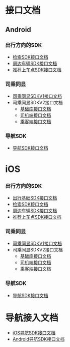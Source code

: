 # 接口文档

## Android

### 出行方向的SDK
- [检索SDK接口文档](suggestion-android/v1.2.0)
- [周边车辆SDK接口文档](nearbycar-android/v1.1.0)
- [推荐上车点SDK接口文档](boardingplaces-android/v1.2.0)

### 司乘同显

- [司乘同显SDKV1接口文档](locussynchro-v1-android/v1.0.6)
- 司乘同显SDKV2接口文档
    - [基础库接口文档](locussynchro-v2-android/v2.1.0/fundation)
    - [司机端接口文档](locussynchro-v2-android/v2.1.0/driver)
    - [乘客端接口文档](locussynchro-v2-android/v2.1.0/passenger)


### 导航SDK
-  [导航SDK接口文档](navigation-android/v5.2.1)

# iOS

### 出行方向的SDK
- [出行基础SDK接口文档](mobility-ios/v1.1.0)
- [检索SDK接口文档](suggestion-ios/v1.2.2)
- [周边车辆SDK接口文档](nearbycar-ios/v1.1.0)
- [推荐上车点SDK接口文档](boardingplaces-ios/v1.1.4)


### 司乘同显

- [司乘同显SDKV1接口文档](locussynchro-v1-ios/v1.0.6)
- 司乘同显SDKV2接口文档
   - [基础库接口文档](locussynchro-v2-ios/v2.1.0/fundation)
   - [司机端接口文档](locussynchro-v2-ios/v2.1.0/driver)
   - [乘客端接口文档](locussynchro-v2-ios/v2.1.0/passenger)

### 导航SDK
-  [导航SDK接口文档](navigation-ios/v5.2.1)



# 导航接入文档
-  [iOS导航SDK接口文档](navigation-ios/docs-5.2.1/腾讯iOS导航SDK接入文档v5.2.1.docx)
-  [Android导航SDK接口文档](navigation-android/docs-v5.2.1/腾讯Android导航SDK接入文档v5.2.1.1.docx)
